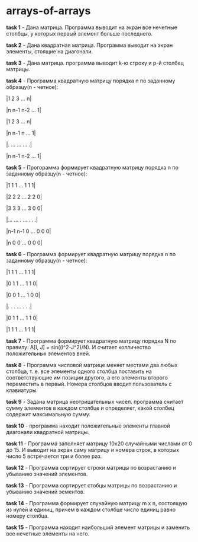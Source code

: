 # arrays-of-arrays
**task 1** - Дана матрица. Программа выводит на экран все нечетные столбцы, у которых первый элемент больше последнего.

**task 2** - Дана квадратная матрица. Программа выводит на экран элементы, стоящие на диагонали.

**task 3** - Дана матрица. программа выводит k-ю строку и p-й столбец матрицы.

**task 4** - Программа квадратную матрицу порядка n по заданному образцу(n - четное):

  |1 2   3   ... n|
  
  |n n-1 n-2 ... 1|
  
  |1 2   3   ... n|
  
  |n n-1 n   ... 1|
  
  |. ... ... ... .|
  
  |n n-1 n-2 ... 1|
  
  **task 5** - Прогорамма формирует квадратную матрицу порядка n по заданному образцу(n - четное):
  
  |1   1   1 ... 1 1 1|
  
  |2   2   2 ... 2 2 0|
  
  |3   3   3 ... 3 0 0|
  
  |... ... . ... . . .|
  
  |n-1 n-1 0 ... 0 0 0|
  
  |n   0   0 ... 0 0 0|
  
  **task 6** - Программа формирует квадратную матрицу порядка n по заданному образцу(n - четное):
  
  |1 1 1 ... 1 1 1|
  
  |0 1 1 ... 1 1 0|
  
  |0 0 1 ... 1 0 0|
  
  |. . . ... . . .|
  
  |0 1 1 ... 1 1 0|
  
  |1 1 1 ... 1 1 1|
  
  **task 7** - Программа формирует квадратную матрицу порядка N по правилу: A[I, J] = sin((I^2-J^2)/N). И считает колличество положительных элементов вней.
  
  **task 8** - Программа числовой матрице меняет местами два любых столбца, т. е. все элементы одного столбца поставить
на соответствующие им позиции другого, а его элементы второго переместить в первый. Номера столбцов вводит
пользователь с клавиатуры.

**task 9** - Задана матрица неотрицательных чисел. программа считает сумму элементов в каждом столбце и определяет, какой
столбец содержит максимальную сумму.

**task 10** - программа находит положительные элементы главной диагонали квадратной матрицы.

**task 11** - Программа заполняет матрицу 10x20 случайными числами от 0 до 15. И выводит на экран саму матрицу и номера строк, в
которых число 5 встречается три и более раз.

**task 12** - Программа сортирует строки матрицы по возрастанию и убыванию значений элементов.

**task 13** - Программа сортирует стобцы матрицы по возрастанию и убыванию значений эементов.

**task 14** - Программа формирует случайную матрицу m x n, состоящую из нулей и единиц, причем в каждом столбце число
единиц равно номеру столбца.

**task 15** - Программа находит наибольший элемент матрицы и заменить все нечетные элементы на него.
  
